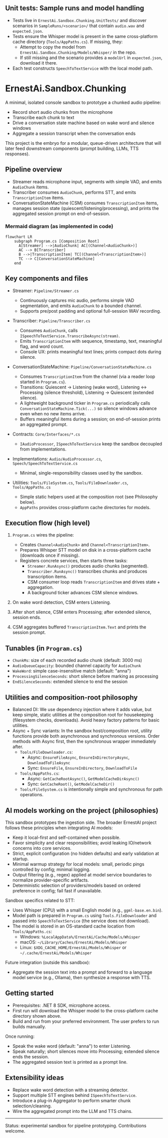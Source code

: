 ## Unit tests: Sample runs and model handling

- Tests live in `ErnestAi.Sandbox.Chunking.UnitTests/` and discover scenarios in `SampleRuns/<scenario>/` that contain `audio.wav` and `expected.json`.
- Tests ensure the Whisper model is present in the same cross-platform cache directory (`Tools/AppPaths.cs`). If missing, they:
  - Attempt to copy the model from `ErnestAi.Sandbox.Chunking/Models/Whisper/` in the repo.
  - If still missing and the scenario provides a `modelUrl` in `expected.json`, download it there.
- Each test constructs `SpeechToTextService` with the local model path.

# ErnestAi.Sandbox.Chunking

A minimal, isolated console sandbox to prototype a chunked audio pipeline:
- Record short audio chunks from the microphone
- Transcribe each chunk to text
- Drive a conversation state machine based on wake word and silence windows
- Aggregate a session transcript when the conversation ends

This project is the embryo for a modular, queue-driven architecture that will later feed downstream components (prompt building, LLMs, TTS responses).

## Pipeline overview

- Streamer reads microphone input, segments with simple VAD, and emits `AudioChunk` items.
- Transcriber consumes `AudioChunk`, performs STT, and emits `TranscriptionItem` items.
- ConversationStateMachine (CSM) consumes `TranscriptionItem` items, manages session state (quiescent/listening/processing), and prints the aggregated session prompt on end-of-session.

### Mermaid diagram (as implemented in code)

```mermaid
flowchart LR
    subgraph Program.cs [Composition Root]
      A[Streamer] -->|AudioChunk| AC[(Channel<AudioChunk>)]
      AC --> B[Transcriber]
      B -->|TranscriptionItem| TC[(Channel<TranscriptionItem>)]
      TC --> C[ConversationStateMachine]
    end
```

## Key components and files

- Streamer: `Pipeline/Streamer.cs`
  - Continuously captures mic audio, performs simple VAD segmentation, and emits `AudioChunk` to a bounded channel.
  - Supports pre/post padding and optional full-session WAV recording.

- Transcriber: `Pipeline/Transcriber.cs`
  - Consumes `AudioChunk`, calls `ISpeechToTextService.TranscribeAsync(stream)`.
  - Emits `TranscriptionItem` with sequence, timestamp, text, meaningful flag, and word count.
  - Console UX: prints meaningful text lines; prints compact dots during silence.

- ConversationStateMachine: `Pipeline/ConversationStateMachine.cs`
  - Consumes `TranscriptionItem` from the channel (via a reader loop started in `Program.cs`).
  - Transitions: Quiescent → Listening (wake word), Listening ↔ Processing (silence threshold), Listening → Quiescent (extended silence).
  - A lightweight background ticker in `Program.cs` periodically calls `ConversationStateMachine.Tick(...)` so silence windows advance even when no new items arrive.
  - Buffers meaningful items during a session; on end-of-session prints an aggregated prompt.

- Contracts: `Core/Interfaces/*.cs`
  - `IAudioProcessor`, `ISpeechToTextService` keep the sandbox decoupled from implementations.

- Implementations: `Audio/AudioProcessor.cs`, `Speech/SpeechToTextService.cs`
  - Minimal, single-responsibility classes used by the sandbox.

- Utilities: `Tools/FileSystem.cs`, `Tools/FileDownloader.cs`, `Tools/AppPaths.cs`
  - Simple static helpers used at the composition root (see Philosophy below).
  - `AppPaths` provides cross-platform cache directories for models.

## Execution flow (high level)

1) `Program.cs` wires the pipeline:
   - Creates `Channel<AudioChunk>` and `Channel<TranscriptionItem>`.
   - Prepares Whisper STT model on disk in a cross-platform cache (downloads once if missing).
   - Registers concrete services, then starts three tasks:
     - `Streamer.RunAsync()` produces audio chunks (segmented).
     - `Transcriber.RunAsync()` transcribes chunks and produces transcription items.
     - CSM consumer loop reads `TranscriptionItem` and drives state + aggregation.
     - A background ticker advances CSM silence windows.

2) On wake word detection, CSM enters Listening.

3) After short silence, CSM enters Processing; after extended silence, session ends.

4) CSM aggregates buffered `TranscriptionItem.Text` and prints the session prompt.

## Tunables (in `Program.cs`)

- `ChunkMs`: size of each recorded audio chunk (default: 3000 ms)
- `AudioQueueCapacity`: bounded channel capacity for `AudioChunk`
- `WakeWord`: simple case-insensitive match (default: "anna")
- `ProcessingSilenceSeconds`: short silence before marking as processing
- `EndSilenceSeconds`: extended silence to end the session

## Utilities and composition-root philosophy

- Balanced DI: We use dependency injection where it adds value, but keep simple, static utilities at the composition root for housekeeping (filesystem checks, downloads). Avoid heavy factory patterns for basic utilities.
- Async + Sync variants: In the sandbox host/composition root, utility functions provide both asynchronous and synchronous versions. Order methods with Async first, then the synchronous wrapper immediately after.
  - `Tools/FileDownloader.cs`:
    - Async: `EnsureFileAsync`, `EnsureInDirectoryAsync`, `DownloadToFileAsync`
    - Sync:  `EnsureFile`, `EnsureInDirectory`, `DownloadToFile`
  - `Tools/AppPaths.cs`:
    - Async: `GetCacheRootAsync()`, `GetModelCacheDirAsync()`
    - Sync:  `GetCacheRoot()`, `GetModelCacheDir()`
  - `Tools/FileSystem.cs` is intentionally simple and synchronous for path operations.

## AI models working on the project (philosophies)

This sandbox prototypes the ingestion side. The broader ErnestAI project follows these principles when integrating AI models:

- Keep it local-first and self-contained when possible.
- Favor simplicity and clear responsibilities; avoid leaking IO/network concerns into core services.
- Strict, explicit configuration (no hidden defaults) and early validation at startup.
- Minimal warmup strategy for local models: small, periodic pings controlled by config; minimal logging.
- Output filtering (e.g., regex) applied at model service boundaries to normalize provider-specific artifacts.
- Deterministic selection of providers/models based on ordered preference in config; fail fast if unavailable.

Sandbox specifics related to STT:
- Uses Whisper (CPU) with a small English model (e.g., `ggml-base.en.bin`).
- Model path is prepared in `Program.cs` using `Tools.FileDownloader` and passed into `SpeechToTextService` (the service does not download).
- The model is stored in an OS-standard cache location from `Tools/AppPaths.cs`:
  - Windows: `%LocalAppData%/ErnestAi/Cache/Models/Whisper`
  - macOS: `~/Library/Caches/ErnestAi/Models/Whisper`
  - Linux: `$XDG_CACHE_HOME/ErnestAi/Models/Whisper` or `~/.cache/ErnestAi/Models/Whisper`

Future integration (outside this sandbox):
- Aggregate the session text into a prompt and forward to a language model service (e.g., Ollama), then synthesize a response with TTS.

## Getting started

- Prerequisites: .NET 8 SDK, microphone access.
- First run will download the Whisper model to the cross-platform cache directory shown above.
- Build and run from your preferred environment. The user prefers to run builds manually.

Once running:
- Speak the wake word (default: "anna") to enter Listening.
- Speak naturally; short silences move into Processing; extended silence ends the session.
- The aggregated session text is printed as a prompt line.

## Extensibility ideas

- Replace wake word detection with a streaming detector.
- Support multiple STT engines behind `ISpeechToTextService`.
- Introduce a plug-in Aggregator to perform smarter chunk selection/cleaning.
- Wire the aggregated prompt into the LLM and TTS chains.

---

Status: experimental sandbox for pipeline prototyping. Contributions welcome.
